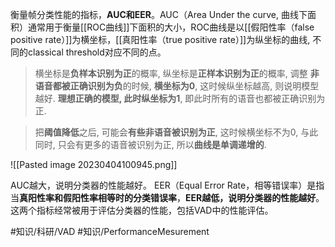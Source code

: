 衡量帧分类性能的指标，**AUC和EER**。AUC（Area Under the curve, 曲线下面积）通常用于衡量[[ROC曲线]]下面积的大小，ROC曲线是以[[假阳性率（false positive rate）]]为横坐标，[[真阳性率（true positive rate）]]为纵坐标的曲线, 不同的classical threshold对应不同的点。

> 横坐标是**负样本识别为正**的概率, 纵坐标是**正样本识别为正**的概率, 调整 **非语音都被正确识别为负**的时候, **横坐标为0**, 这时候纵坐标越高, 则说明模型越好. **理想正确的模型, 此时纵坐标为1**, 即此时所有的语音也都被正确识别为正.

> 把**阈值降低**之后, 可能会**有些非语音被识别为正**, 这时候横坐标不为0, 与此同时, 只会有更多的语音被识别为正, 所以**曲线是单调递增的**. 

![[Pasted image 20230404100945.png]]


AUC越大，说明分类器的性能越好。 EER（Equal Error Rate，相等错误率）是指当**真阳性率和假阳性率相等时的分类错误率**，**EER越低，说明分类器的性能越好**。这两个指标经常被用于评估分类器的性能，包括VAD中的性能评估。


#知识/科研/VAD #知识/PerformanceMesurement 